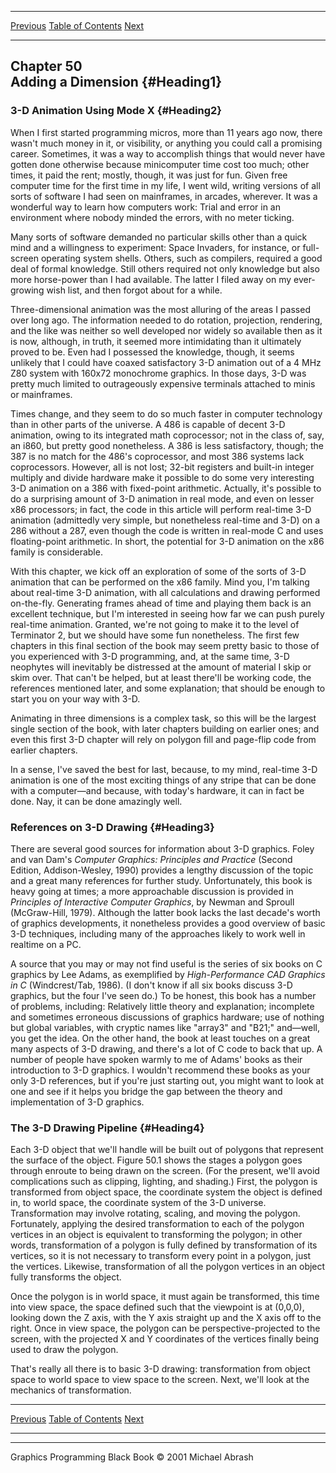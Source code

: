   ------------------------ --------------------------------- --------------------
  [Previous](49-05.html)   [Table of Contents](index.html)   [Next](50-02.html)
  ------------------------ --------------------------------- --------------------

Chapter 50\
 Adding a Dimension {#Heading1}
-------------------

### 3-D Animation Using Mode X {#Heading2}

When I first started programming micros, more than 11 years ago now,
there wasn't much money in it, or visibility, or anything you could call
a promising career. Sometimes, it was a way to accomplish things that
would never have gotten done otherwise because minicomputer time cost
too much; other times, it paid the rent; mostly, though, it was just for
fun. Given free computer time for the first time in my life, I went
wild, writing versions of all sorts of software I had seen on
mainframes, in arcades, wherever. It was a wonderful way to learn how
computers work: Trial and error in an environment where nobody minded
the errors, with no meter ticking.

Many sorts of software demanded no particular skills other than a quick
mind and a willingness to experiment: Space Invaders, for instance, or
full-screen operating system shells. Others, such as compilers, required
a good deal of formal knowledge. Still others required not only
knowledge but also more horse-power than I had available. The latter I
filed away on my ever-growing wish list, and then forgot about for a
while.

Three-dimensional animation was the most alluring of the areas I passed
over long ago. The information needed to do rotation, projection,
rendering, and the like was neither so well developed nor widely so
available then as it is now, although, in truth, it seemed more
intimidating than it ultimately proved to be. Even had I possessed the
knowledge, though, it seems unlikely that I could have coaxed
satisfactory 3-D animation out of a 4 MHz Z80 system with 160x72
monochrome graphics. In those days, 3-D was pretty much limited to
outrageously expensive terminals attached to minis or mainframes.

Times change, and they seem to do so much faster in computer technology
than in other parts of the universe. A 486 is capable of decent 3-D
animation, owing to its integrated math coprocessor; not in the class
of, say, an i860, but pretty good nonetheless. A 386 is less
satisfactory, though; the 387 is no match for the 486's coprocessor, and
most 386 systems lack coprocessors. However, all is not lost; 32-bit
registers and built-in integer multiply and divide hardware make it
possible to do some very interesting 3-D animation on a 386 with
fixed-point arithmetic. Actually, it's possible to do a surprising
amount of 3-D animation in real mode, and even on lesser x86 processors;
in fact, the code in this article will perform real-time 3-D animation
(admittedly very simple, but nonetheless real-time and 3-D) on a 286
without a 287, even though the code is written in real-mode C and uses
floating-point arithmetic. In short, the potential for 3-D animation on
the x86 family is considerable.

With this chapter, we kick off an exploration of some of the sorts of
3-D animation that can be performed on the x86 family. Mind you, I'm
talking about real-time 3-D animation, with all calculations and drawing
performed on-the-fly. Generating frames ahead of time and playing them
back is an excellent technique, but I'm interested in seeing how far we
can push purely real-time animation. Granted, we're not going to make it
to the level of Terminator 2, but we should have some fun nonetheless.
The first few chapters in this final section of the book may seem pretty
basic to those of you experienced with 3-D programming, and, at the same
time, 3-D neophytes will inevitably be distressed at the amount of
material I skip or skim over. That can't be helped, but at least
there'll be working code, the references mentioned later, and some
explanation; that should be enough to start you on your way with 3-D.

Animating in three dimensions is a complex task, so this will be the
largest single section of the book, with later chapters building on
earlier ones; and even this first 3-D chapter will rely on polygon fill
and page-flip code from earlier chapters.

In a sense, I've saved the best for last, because, to my mind, real-time
3-D animation is one of the most exciting things of any stripe that can
be done with a computer—and because, with today's hardware, it can in
fact be done. Nay, it can be done amazingly well.

### References on 3-D Drawing {#Heading3}

There are several good sources for information about 3-D graphics. Foley
and van Dam's *Computer Graphics: Principles and Practice* (Second
Edition, Addison-Wesley, 1990) provides a lengthy discussion of the
topic and a great many references for further study. Unfortunately, this
book is heavy going at times; a more approachable discussion is provided
in *Principles of Interactive Computer Graphics*, by Newman and Sproull
(McGraw-Hill, 1979). Although the latter book lacks the last decade's
worth of graphics developments, it nonetheless provides a good overview
of basic 3-D techniques, including many of the approaches likely to work
well in realtime on a PC.

A source that you may or may not find useful is the series of six books
on C graphics by Lee Adams, as exemplified by *High-Performance CAD
Graphics in C* (Windcrest/Tab, 1986). (I don't know if all six books
discuss 3-D graphics, but the four I've seen do.) To be honest, this
book has a number of problems, including: Relatively little theory and
explanation; incomplete and sometimes erroneous discussions of graphics
hardware; use of nothing but global variables, with cryptic names like
"array3" and "B21;" and—well, you get the idea. On the other hand, the
book at least touches on a great many aspects of 3-D drawing, and
there's a lot of C code to back that up. A number of people have spoken
warmly to me of Adams' books as their introduction to 3-D graphics. I
wouldn't recommend these books as your only 3-D references, but if
you're just starting out, you might want to look at one and see if it
helps you bridge the gap between the theory and implementation of 3-D
graphics.

### The 3-D Drawing Pipeline {#Heading4}

Each 3-D object that we'll handle will be built out of polygons that
represent the surface of the object. Figure 50.1 shows the stages a
polygon goes through enroute to being drawn on the screen. (For the
present, we'll avoid complications such as clipping, lighting, and
shading.) First, the polygon is transformed from object space, the
coordinate system the object is defined in, to world space, the
coordinate system of the 3-D universe. Transformation may involve
rotating, scaling, and moving the polygon. Fortunately, applying the
desired transformation to each of the polygon vertices in an object is
equivalent to transforming the polygon; in other words, transformation
of a polygon is fully defined by transformation of its vertices, so it
is not necessary to transform every point in a polygon, just the
vertices. Likewise, transformation of all the polygon vertices in an
object fully transforms the object.

Once the polygon is in world space, it must again be transformed, this
time into view space, the space defined such that the viewpoint is at
(0,0,0), looking down the Z axis, with the Y axis straight up and the X
axis off to the right. Once in view space, the polygon can be
perspective-projected to the screen, with the projected X and Y
coordinates of the vertices finally being used to draw the polygon.

That's really all there is to basic 3-D drawing: transformation from
object space to world space to view space to the screen. Next, we'll
look at the mechanics of transformation.

  ------------------------ --------------------------------- --------------------
  [Previous](49-05.html)   [Table of Contents](index.html)   [Next](50-02.html)
  ------------------------ --------------------------------- --------------------

* * * * *

Graphics Programming Black Book © 2001 Michael Abrash

